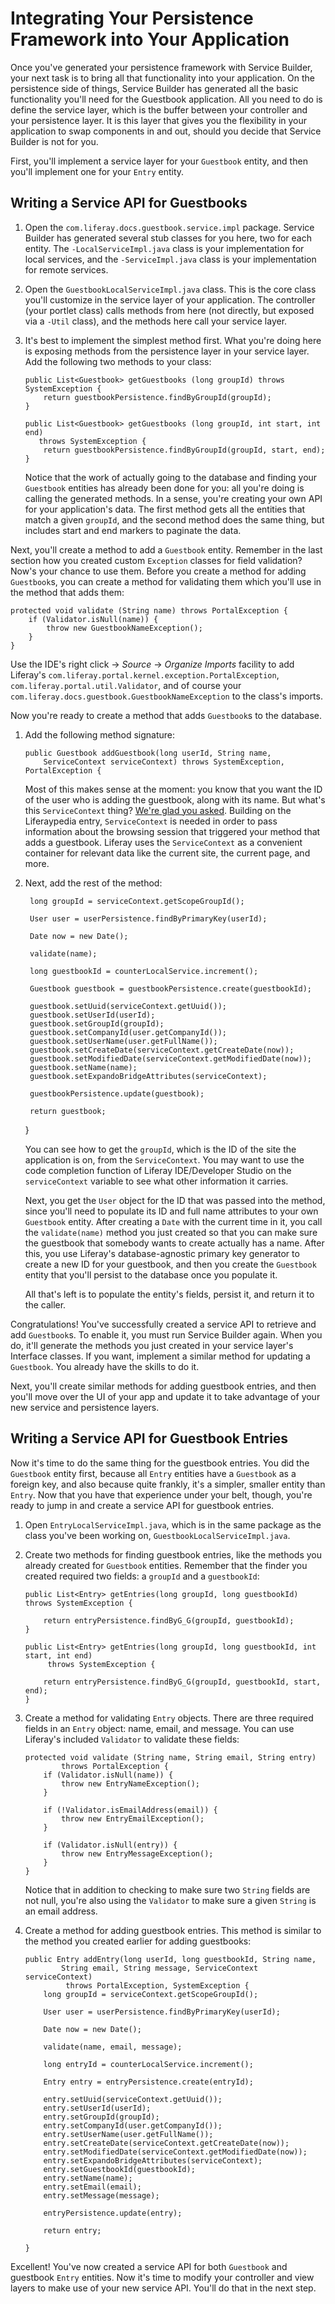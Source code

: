 # Integrating Your Persistence Framework into Your Application [](id=integrating-your-persistence-framework-into-your-a)

Once you've generated your persistence framework with Service Builder, your next
task is to bring all that functionality into your application. On the
persistence side of things, Service Builder has generated all the basic
functionality you'll need for the Guestbook application. All you need to do is
define the service layer, which is the buffer between your controller and your
persistence layer. It is this layer that gives you the flexibility in your
application to swap components in and out, should you decide that Service
Builder is not for you. 

First, you'll implement a service layer for your `Guestbook` entity, and then
you'll implement one for your `Entry` entity. 

## Writing a Service API for Guestbooks [](id=writing-a-service-api-for-guestbooks)

1.  Open the `com.liferay.docs.guestbook.service.impl` package. Service Builder
    has generated several stub classes for you here, two for each entity. The
    `-LocalServiceImpl.java` class is your implementation for local services, and
    the `-ServiceImpl.java` class is your implementation for remote services. 

2.  Open the `GuestbookLocalServiceImpl.java` class. This is the core class
    you'll customize in the service layer of your application. The controller (your
    portlet class) calls methods from here (not directly, but exposed via a `-Util`
    class), and the methods here call your service layer. 

3.  It's best to implement the simplest method first. What you're doing here is
    exposing methods from the persistence layer in your service layer. Add the
    following two methods to your class: 

        public List<Guestbook> getGuestbooks (long groupId) throws SystemException {
            return guestbookPersistence.findByGroupId(groupId);
        }
        
        public List<Guestbook> getGuestbooks (long groupId, int start, int end)
           throws SystemException {
            return guestbookPersistence.findByGroupId(groupId, start, end);
        }

    Notice that the work of actually going to the database and finding your
    `Guestbook` entities has already been done for you: all you're doing is calling
    the generated methods. In a sense, you're creating your own API for your
    application's data. The first method gets all the entities that match a given
    `groupId`, and the second method does the same thing, but includes start and end
    markers to paginate the data. 

Next, you'll create a method to add a `Guestbook` entity. Remember in the last
section how you created custom `Exception` classes for field validation? Now's
your chance to use them. Before you create a method for adding `Guestbook`s,
you can create a method for validating them which you'll use in the method that
adds them: 

	protected void validate (String name) throws PortalException {
		if (Validator.isNull(name)) {
			throw new GuestbookNameException();
		}
	}

Use the IDE's right click &rarr; *Source* &rarr; *Organize Imports* facility to
add Liferay's `com.liferay.portal.kernel.exception.PortalException`,
`com.liferay.portal.util.Validator`, and of course your
`com.liferay.docs.guestbook.GuestbookNameException` to the class's imports. 

Now you're ready to create a method that adds `Guestbook`s to the database. 

1.  Add the following method signature: 

        public Guestbook addGuestbook(long userId, String name, 
            ServiceContext serviceContext) throws SystemException, PortalException {

    Most of this makes sense at the moment: you know that you want the ID of the
    user who is adding the guestbook, along with its name. But what's this
    `ServiceContext` thing? [We're glad you asked](/participate/liferaypedia/-/wiki/Main/Service+Context).
    Building on the Liferaypedia entry, `ServiceContext` is needed in order to pass
    information about the browsing session that triggered your method that adds a
    guestbook. Liferay uses the `ServiceContext` as a convenient container for
    relevant data like the current site, the current page, and more. 

2. Next, add the rest of the method: 

		long groupId = serviceContext.getScopeGroupId();
		
		User user = userPersistence.findByPrimaryKey(userId);
		
		Date now = new Date();
		
		validate(name);
		
		long guestbookId = counterLocalService.increment();
		
		Guestbook guestbook = guestbookPersistence.create(guestbookId);
		
		guestbook.setUuid(serviceContext.getUuid());
		guestbook.setUserId(userId);
		guestbook.setGroupId(groupId);
		guestbook.setCompanyId(user.getCompanyId());
		guestbook.setUserName(user.getFullName());
		guestbook.setCreateDate(serviceContext.getCreateDate(now));
		guestbook.setModifiedDate(serviceContext.getModifiedDate(now));
		guestbook.setName(name);
		guestbook.setExpandoBridgeAttributes(serviceContext);
		
		guestbookPersistence.update(guestbook);
		
		return guestbook;
		
	}

    You can see how to get the `groupId`, which is the ID of the site the
    application is on, from the `ServiceContext`. You may want to use the code
    completion function of Liferay IDE/Developer Studio on the `serviceContext`
    variable to see what other information it carries. 

    Next, you get the `User` object for the ID that was passed into the method,
    since you'll need to populate its ID and full name attributes to your own
    `Guestbook` entity. After creating a `Date` with the current time in it, you
    call the `validate(name)` method you just created so that you can make sure the
    guestbook that somebody wants to create actually has a name. After this, you use
    Liferay's database-agnostic primary key generator to create a new ID for your
    guestbook, and then you create the `Guestbook` entity that you'll persist to the
    database once you populate it. 

    All that's left is to populate the entity's fields, persist it, and return it to
    the caller. 

Congratulations! You've successfully created a service API to retrieve and add
`Guestbook`s. To enable it, you must run Service Builder again. When you do,
it'll generate the methods you just created in your service layer's Interface
classes. If you want, implement a similar method for updating a `Guestbook`. You
already have the skills to do it. 

Next, you'll create similar methods for adding guestbook entries, and then
you'll move over the UI of your app and update it to take advantage of your new
service and persistence layers. 

## Writing a Service API for Guestbook Entries [](id=writing-a-service-api-for-guestbook-entries)

Now it's time to do the same thing for the guestbook entries. You did the
`Guestbook` entity first, because all `Entry` entities have a `Guestbook` as a
foreign key, and also because quite frankly, it's a simpler, smaller entity than
`Entry`. Now that you have that experience under your belt, though, you're ready
to jump in and create a service API for guestbook entries. 

1.  Open `EntryLocalServiceImpl.java`, which is in the same package as the class
    you've been working on, `GuestbookLocalServiceImpl.java`. 

2.  Create two methods for finding guestbook entries, like the methods you
    already created for `Guestbook` entities. Remember that the finder you created
    required two fields: a `groupId` and a `guestbookId`: 

        public List<Entry> getEntries(long groupId, long guestbookId) throws SystemException {
            
            return entryPersistence.findByG_G(groupId, guestbookId);
        }
        
        public List<Entry> getEntries(long groupId, long guestbookId, int start, int end)
             throws SystemException {

            return entryPersistence.findByG_G(groupId, guestbookId, start, end);
        }

3.  Create a method for validating `Entry` objects. There are three required
    fields in an `Entry` object: name, email, and message. You can use Liferay's
    included `Validator` to validate these fields: 

        protected void validate (String name, String email, String entry) 
                throws PortalException {
            if (Validator.isNull(name)) {
                throw new EntryNameException();
            }
            
            if (!Validator.isEmailAddress(email)) {
                throw new EntryEmailException();
            }
            
            if (Validator.isNull(entry)) {
                throw new EntryMessageException();
            }
        }

    Notice that in addition to checking to make sure two `String` fields are not
    null, you're also using the `Validator` to make sure a given `String` is an
    email address. 

4.  Create a method for adding guestbook entries. This method is similar to the
    method you created earlier for adding guestbooks: 

        public Entry addEntry(long userId, long guestbookId, String name,
                String email, String message, ServiceContext serviceContext)
                 throws PortalException, SystemException {
            long groupId = serviceContext.getScopeGroupId();
            
            User user = userPersistence.findByPrimaryKey(userId);
            
            Date now = new Date();
            
            validate(name, email, message);
            
            long entryId = counterLocalService.increment();
            
            Entry entry = entryPersistence.create(entryId);
            
            entry.setUuid(serviceContext.getUuid());
            entry.setUserId(userId);
            entry.setGroupId(groupId);
            entry.setCompanyId(user.getCompanyId());
            entry.setUserName(user.getFullName());
            entry.setCreateDate(serviceContext.getCreateDate(now));
            entry.setModifiedDate(serviceContext.getModifiedDate(now));
            entry.setExpandoBridgeAttributes(serviceContext);
            entry.setGuestbookId(guestbookId);
            entry.setName(name);
            entry.setEmail(email);
            entry.setMessage(message);
            
            entryPersistence.update(entry);
            
            return entry;
            
        }

Excellent! You've now created a service API for both `Guestbook` and guestbook
`Entry` entities. Now it's time to modify your controller and view layers to
make use of your new service API. You'll do that in the next step.
